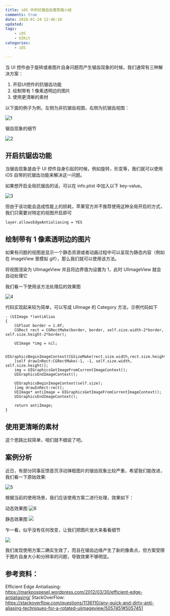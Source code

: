 ```yaml
---
title: iOS 中的抗锯齿处理思路小结
comments: true
date: 2018-01-24 12:46:10
updated:
tags:
	- iOS
	- UIKit
categories:
	- iOS

---
```


<!-- more -->

当 UI 控件由于旋转或者图片自身问题而产生锯齿现象的时候，我们通常有三种解决方案：

1. 开启UI控件的抗锯齿功能
2. 绘制带有 1 像素透明边的图片
3. 使用更清晰的素材

以下面的例子为例，左侧为非抗锯齿视图，右侧为抗锯齿视图：

![1](http://ocjyq2lpl.bkt.clouddn.com/2018-02-23-4850DAAE27F3807EB2FFF6340487F647.jpg)

锯齿现象的细节

![2](http://ocjyq2lpl.bkt.clouddn.com/2018-02-23-16485B417F0F05A9D45ABA1C0854A61D.jpg)

## 开启抗锯齿功能
当锯齿现象是由于 UI 控件自身引起的时候，例如旋转，形变等，我们就可以使用iOS 自带的抗锯齿功能来解决这一问题。

如果想开启全局抗锯齿的话，可以在 info.plist 中加入以下 key-value。

![3](http://ocjyq2lpl.bkt.clouddn.com/2018-02-23-493AA5DF5F9ED8B3C4BB3FD29CCD0F60.jpg)

但由于该功能会造成性能上的损耗，苹果官方并不推荐使用这种全局开启的方式，我们只需要对特定的视图开启即可

```objc
layer.allowsEdgeAntialiasing = YES
```

## 绘制带有 1 像素透明边的图片
如果有问题的视图是显示一个静态资源或者动画过程中可以呈现为静态内容（例如在 imageView 里模拟 gif），那么我们就可以使用该方法。

将视图渲染为 UIImageView 并且将边界值为设置为 1，此时 UIImageView 就会自动处理它

我们看一下使用该方法处理后的效果图

![4](http://ocjyq2lpl.bkt.clouddn.com/2018-02-23-844AE7AA138B9F95336E532A92A3C81B.jpg)

代码实现起来较为简单，可以写成 UIImage 的 Category 方法，示例代码如下

```objc
- (UIImage *)antiAlias
{
    CGFloat border = 1.0f;
    CGRect rect = CGRectMake(border, border, self.size.width-2*border, self.size.height-2*border);
	
    UIImage *img = nil;
    
    UIGraphicsBeginImageContext(CGSizeMake(rect.size.width,rect.size.height));
    [self drawInRect:CGRectMake(-1, -1, self.size.width, self.size.height)];
    img = UIGraphicsGetImageFromCurrentImageContext();
    UIGraphicsEndImageContext();
    
    UIGraphicsBeginImageContext(self.size);
    [img drawInRect:rect];
    UIImage* antiImage = UIGraphicsGetImageFromCurrentImageContext();
    UIGraphicsEndImageContext();
    
    return antiImage;
}
```

## 使用更清晰的素材
这个思路比较简单，咱们就不细说了吧。

## 案例分析
近日，有部分同事反馈首页浮动弹框图片的锯齿现象比较严重，希望我们能改进，我们看一下原始效果:

![5](http://ocjyq2lpl.bkt.clouddn.com/2018-02-23-C19D67D2706529B4034A43FA2A41F30D.gif)

根据当前的使用场景，我们应该使用方案二进行处理，效果如下：

动态效果图
![6](http://ocjyq2lpl.bkt.clouddn.com/2018-02-23-EFDD1D177288389CE5B344F2C02E2DDE.gif)

静态效果图
![](http://ocjyq2lpl.bkt.clouddn.com/2018-02-23-119E47209E8748886941BFB7716C586D.jpg)

乍一看，似乎没有任何改变，让我们把图片放大来看看细节

![](http://ocjyq2lpl.bkt.clouddn.com/2018-02-23-E39FF61DB23148ADC54E7468DECCA061.png)

我们发现使用方案二确实生效了，而且在锯齿边缘产生了新的像素点，但方案受限于图片自身大小和分辨率的问题，导致效果不够明显。

## 参考资料：
Efficient Edge Antialiasing: https://markpospesel.wordpress.com/2012/03/30/efficient-edge-antialiasing/
StackOverFlow: https://stackoverflow.com/questions/1136110/any-quick-and-dirty-anti-aliasing-techniques-for-a-rotated-uiimageview/5057451#5057451

